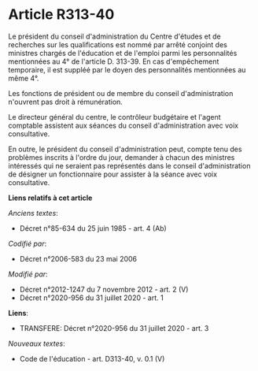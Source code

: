 # Article R313-40

Le président du conseil d'administration du Centre d'études et de recherches sur les qualifications est nommé par arrêté
conjoint des ministres chargés de l'éducation et de l'emploi parmi les personnalités mentionnées au 4° de l'article D.
313-39. En cas d'empêchement temporaire, il est suppléé par le doyen des personnalités mentionnées au même 4°.

Les fonctions de président ou de membre du conseil d'administration n'ouvrent pas droit à rémunération.

Le directeur général du centre, le contrôleur budgétaire et l'agent comptable assistent aux séances du conseil
d'administration avec voix consultative.

En outre, le président du conseil d'administration peut, compte tenu des problèmes inscrits à l'ordre du jour, demander à
chacun des ministres intéressés qui ne seraient pas représentés dans le conseil d'administration de désigner un fonctionnaire
pour assister à la séance avec voix consultative.

**Liens relatifs à cet article**

_Anciens textes_:

  - Décret n°85-634 du 25 juin 1985 - art. 4 (Ab)

_Codifié par_:

  - Décret n°2006-583 du 23 mai 2006

_Modifié par_:

  - Décret n°2012-1247 du 7 novembre 2012 - art. 2 (V)
  - Décret n°2020-956 du 31 juillet 2020 - art. 1

**Liens**:

  - TRANSFERE: Décret n°2020-956 du 31 juillet 2020 - art. 3

_Nouveaux textes_:

  - Code de l'éducation - art. D313-40, v. 0.1 (V)
